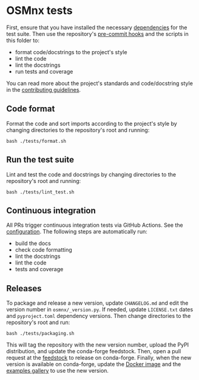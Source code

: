 # OSMnx tests

First, ensure that you have installed the necessary [dependencies](../environments/tests/env-ci.yml) for the test suite. Then use the repository's [pre-commit hooks](../.pre-commit-config.yaml) and the scripts in this folder to:

- format code/docstrings to the project's style
- lint the code
- lint the docstrings
- run tests and coverage

You can read more about the project's standards and code/docstring style in the [contributing guidelines](../CONTRIBUTING.md).

## Code format

Format the code and sort imports according to the project's style by changing directories to the repository's root and running:

```
bash ./tests/format.sh
```

## Run the test suite

Lint and test the code and docstrings by changing directories to the repository's root and running:

```
bash ./tests/lint_test.sh
```

## Continuous integration

All PRs trigger continuous integration tests via GitHub Actions. See the [configuration](../.github/workflows/ci.yml). The following steps are automatically run:

- build the docs
- check code formatting
- lint the docstrings
- lint the code
- tests and coverage

## Releases

To package and release a new version, update `CHANGELOG.md` and edit the version number in `osmnx/_version.py`. If needed, update `LICENSE.txt` dates and `pyproject.toml` dependency versions. Then change directories to the repository's root and run:

```
bash ./tests/packaging.sh
```

This will tag the repository with the new version number, upload the PyPI distribution, and update the conda-forge feedstock. Then, open a pull request at the [feedstock](https://github.com/conda-forge/osmnx-feedstock) to release on conda-forge. Finally, when the new version is available on conda-forge, update the [Docker image](../environments/docker) and the [examples gallery](https://github.com/gboeing/osmnx-examples) to use the new version.
